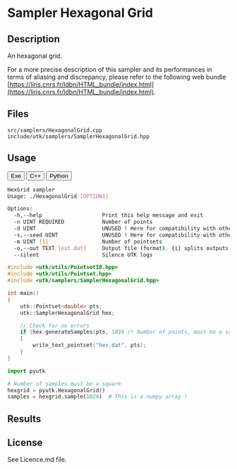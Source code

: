 # Sampler Hexagonal Grid

## Description

An hexagonal grid.  

For a more precise description of this sampler and its performances in terms of aliasing and discrepancy, please refer to the following web bundle [https://liris.cnrs.fr/ldbn/HTML_bundle/index.html](https://liris.cnrs.fr/ldbn/HTML_bundle/index.html).

## Files

```
src/samplers/HexagonalGrid.cpp  
include/utk/samplers/SamplerHexagonalGrid.hpp
```

## Usage

<button class="tablink exebutton" onclick="openCode('exe', this)" markdown="1">Exe</button> 
<button class="tablink cppbutton" onclick="openCode('cpp', this)" markdown="1">C++</button> 
<button class="tablink pybutton" onclick="openCode('py', this)" markdown="1">Python</button> 
<br/>
  

<div class="exe tabcontent">

```bash
HexGrid sampler
Usage: ./HexagonalGrid [OPTIONS]

Options:
  -h,--help                   Print this help message and exit
  -n UINT REQUIRED            Number of points
  -d UINT                     UNUSED ! Here for compatibility with others.
  -s,--seed UINT              UNUSED ! Here for compatibility with others.
  -m UINT [1]                 Number of pointsets
  -o,--out TEXT [out.dat]     Output file (format). {i} splits outputs in multiple files and token is replaced by index.
  --silent                    Silence UTK logs
```

</div>

<div class="cpp tabcontent">

```  cpp
#include <utk/utils/PointsetIO.hpp>
#include <utk/utils/Pointset.hpp>
#include <utk/samplers/SamplerHexagonalGrid.hpp>

int main()
{
    utk::Pointset<double> pts;
    utk::SamplerHexagonalGrid hex;

    // Check for no errors
    if (hex.generateSamples(pts, 1024 /* Number of points, must be a squared */))
    {
        write_text_pointset("hex.dat", pts);
    }
}
```  

</div>

<div class="py tabcontent">

``` python
import pyutk

# Number of samples must be a square
hexgrid = pyutk.HexagonalGrid()
samples = hexgrid.sample(1024)  # This is a numpy array !
```  

</div>

## Results

<div class="results"></div>
<script>
  window.addEventListener('DOMContentLoaded', function() { show_results(); }); 
</script>

## License

See Licence.md file.